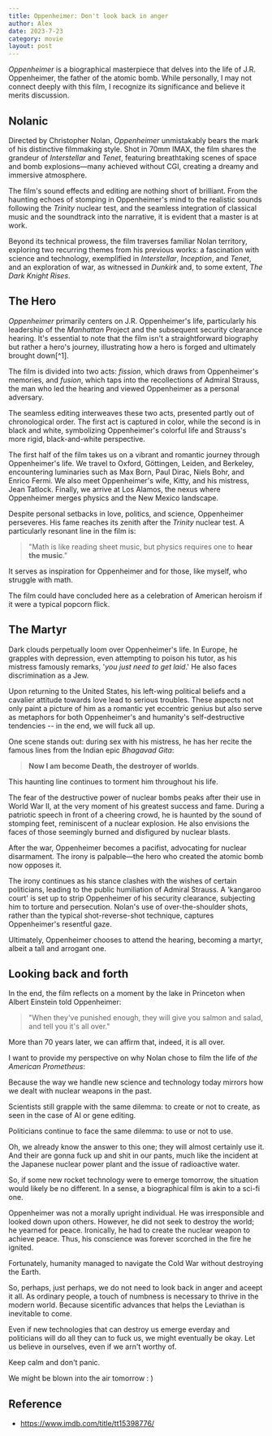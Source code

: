 ```yaml
---
title: Oppenheimer: Don't look back in anger
author: Alex
date: 2023-7-23
category: movie
layout: post
--- 
```


*Oppenheimer* is a biographical masterpiece that delves into the life of J.R. Oppenheimer, the father of the atomic bomb. While personally, I may not connect deeply with this film, I recognize its significance and believe it merits discussion.

## Nolanic

Directed by Christopher Nolan, *Oppenheimer* unmistakably bears the mark of his distinctive filmmaking style. Shot in 70mm IMAX, the film shares the grandeur of *Interstellar* and *Tenet*, featuring breathtaking scenes of space and bomb explosions—many achieved without CGI, creating a dreamy and immersive atmosphere.

The film's sound effects and editing are nothing short of brilliant. From the haunting echoes of stomping in Oppenheimer's mind to the realistic sounds following the *Trinity* nuclear test, and the seamless integration of classical music and the soundtrack into the narrative, it is evident that a master is at work.

Beyond its technical prowess, the film traverses familiar Nolan territory, exploring two recurring themes from his previous works: a fascination with science and technology, exemplified in *Interstellar*, *Inception*, and *Tenet*, and an exploration of war, as witnessed in *Dunkirk* and, to some extent, *The Dark Knight Rises*.

## The Hero

*Oppenheimer* primarily centers on J.R. Oppenheimer's life, particularly his leadership of the *Manhattan* Project and the subsequent security clearance hearing. It's essential to note that the film isn't a straightforward biography but rather a hero's journey, illustrating how a hero is forged and ultimately brought down[^1].

The film is divided into two acts: *fission*, which draws from Oppenheimer's memories, and *fusion*, which taps into the recollections of Admiral Strauss, the man who led the hearing and viewed Oppenheimer as a personal adversary.

The seamless editing interweaves these two acts, presented partly out of chronological order. The first act is captured in color, while the second is in black and white, symbolizing Oppenheimer's colorful life and Strauss's more rigid, black-and-white perspective.

The first half of the film takes us on a vibrant and romantic journey through Oppenheimer's life. We travel to Oxford, Göttingen, Leiden, and Berkeley, encountering luminaries such as Max Born, Paul Dirac, Niels Bohr, and Enrico Fermi. We also meet Oppenheimer's wife, Kitty, and his mistress, Jean Tatlock. Finally, we arrive at Los Alamos, the nexus where Oppenheimer merges physics and the New Mexico landscape.

Despite personal setbacks in love, politics, and science, Oppenheimer perseveres. His fame reaches its zenith after the *Trinity* nuclear test. A particularly resonant line in the film is:

> "Math is like reading sheet music, but physics requires one to **hear the music**."

It serves as inspiration for Oppenheimer and for those, like myself, who struggle with math.

The film could have concluded here as a celebration of American heroism if it were a typical popcorn flick.

## The Martyr

Dark clouds perpetually loom over Oppenheimer's life. In Europe, he grapples with depression, even attempting to poison his tutor, as his mistress famously remarks, '*you just need to get laid*.' He also faces discrimination as a Jew.

Upon returning to the United States, his left-wing political beliefs and a cavalier attitude towards love lead to serious troubles. These aspects not only paint a picture of him as a romantic yet eccentric genius but also serve as metaphors for both Oppenheimer's and humanity's self-destructive tendencies -- in the end, we will fuck all up.

One scene stands out: during sex with his mistress, he has her recite the famous lines from the Indian epic *Bhagavad Gita*:

> **Now I am become Death, the destroyer of worlds**.

This haunting line continues to torment him throughout his life.

The fear of the destructive power of nuclear bombs peaks after their use in World War II, at the very moment of his greatest success and fame. During a patriotic speech in front of a cheering crowd, he is haunted by the sound of stomping feet, reminiscent of a nuclear explosion. He also envisions the faces of those seemingly burned and disfigured by nuclear blasts.

After the war, Oppenheimer becomes a pacifist, advocating for nuclear disarmament. The irony is palpable—the hero who created the atomic bomb now opposes it.

The irony continues as his stance clashes with the wishes of certain politicians, leading to the public humiliation of Admiral Strauss. A 'kangaroo court' is set up to strip Oppenheimer of his security clearance, subjecting him to torture and persecution. Nolan's use of over-the-shoulder shots, rather than the typical shot-reverse-shot technique, captures Oppenheimer's resentful gaze.

Ultimately, Oppenheimer chooses to attend the hearing, becoming a martyr, albeit a tall and arrogant one.

## Looking back and forth

In the end, the film reflects on a moment by the lake in Princeton when Albert Einstein told Oppenheimer:

> "When they've punished enough, they will give you salmon and salad, and tell you it's all over."

More than 70 years later, we can affirm that, indeed, it is all over.

I want to provide my perspective on why Nolan chose to film the life of *the American Prometheus*:

Because the way we handle new science and technology today mirrors how we dealt with nuclear weapons in the past.

Scientists still grapple with the same dilemma: to create or not to create, as seen in the case of AI or gene editing.

Politicians continue to face the same dilemma: to use or not to use. 

Oh, we already know the answer to this one; they will almost certainly use it.
And their are gonna fuck up and shit in our pants, much like the incident at the Japanese nuclear power plant and the issue of radioactive water.

So, if some new rocket technology were to emerge tomorrow, the situation would likely be no different. In a sense, a biographical film is akin to a sci-fi one.

Oppenheimer was not a morally upright individual. He was irresponsible and looked down upon others. However, he did not seek to destroy the world; he yearned for peace. Ironically, he had to create the nuclear weapon to achieve peace. Thus, his conscience was forever scorched in the fire he ignited.

Fortunately, humanity managed to navigate the Cold War without destroying the Earth.

So, perhaps, just perhaps, we do not need to look back in anger and aceept it all. As ordinary people, a touch of numbness is necessary to thrive in the modern world. Because sicentific advances that helps the Leviathan is inevitable to come.

Even if new technologies that can destroy us emerge everday and politicians will do all they can to fuck us, we might eventually be okay. Let us believe in ourselves, even if we arn't worthy of.

Keep calm and don't panic.

We might be blown into the air tomorrow : )

## Reference
- https://www.imdb.com/title/tt15398776/
